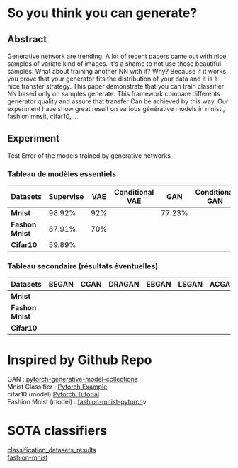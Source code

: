 # So you think you can generate?

## Abstract

Generative network are trending. A lot of recent papers came out with nice samples of variate kind of images. It's a shame to not use those beautiful samples. What about training another NN with it? Why? Because if it works you prove that your generator fits the distribution of your data and it is à nice transfer strategy. This paper demonstrate that you can train classifier NN based only on samples generate. This framework compare differents generator quality and assure that transfer Can be achieved by this way. Our experiment have show great result on various générative models in mnist , fashion mnsit, cifar10,....

## Experiment

Test Error of the models trained by generative networks

### Tableau de modèles essentiels

| Datasets          | Supervise | VAE  | Conditional VAE | GAN  | Conditional GAN | WGAN | Conditional WGAN |
|-------------------|-----------|------|---------------- |------|---------------- |------|------------------|
| **Mnist**         |  98.92%   |  92% |                 |77.23%|                 |      |                  |
| **Fashon Mnist**  |  87.91%   |  70% |                 |      |                 |      |                  |
|  **Cifar10**      |  59.89%   |      |                 |      |                 |      |                  |


### Tableau secondaire (résultats éventuelles)

| Datasets          | BEGAN  | CGAN | DRAGAN | EBGAN | LSGAN | ACGAN | InfoGAN |
|-------------------|--------|------|--------|-------|-------|-------|---------|
| **Mnist**         |        |      |        |       |       |       |         |
| **Fashon Mnist**  |        |      |        |       |       |       |         |
| **Cifar10**       |        |      |        |       |       |       |         |



# Inspired by Github Repo

GAN : [pytorch-generative-model-collections](https://github.com/znxlwm/pytorch-generative-model-collections) <br>
Mnist Classifier : [Pytorch Example](https://github.com/pytorch/examples/tree/master/mnist) <br>
cifar10 (model):[Pytorch Tutorial](https://github.com/pytorch/tutorials)<br>
Fashion Mnist (model) : [fashion-mnist-pytorch](https://github.com/mayurbhangale/fashion-mnist-pytorch/blob/master/CNN_Fashion_MNIST.ipynb)v


# SOTA classifiers
[classification_datasets_results](http://rodrigob.github.io/are_we_there_yet/build/classification_datasets_results.html)<br>
[fashion-mnist](https://github.com/zalandoresearch/fashion-mnist)<br>
